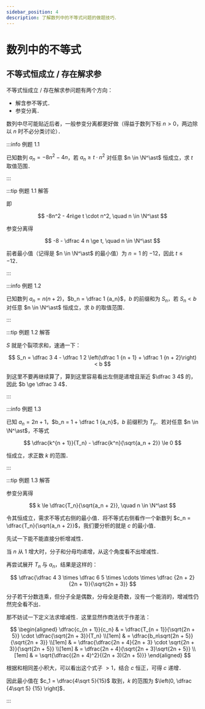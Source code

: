 ```yaml
---
sidebar_position: 4
description: 了解数列中的不等式问题的做题技巧．
---
```


# 数列中的不等式

## 不等式恒成立 / 存在解求参

不等式恒成立 / 存在解求参问题有两个方向：

- 解含参不等式．
- 参变分离．

数列中尽可能贴近后者，一般参变分离都更好做（得益于数列下标 $n > 0$，两边除以 $n$ 时不必分类讨论）．

:::info 例题 1.1

已知数列 $a_n = -8n^2 - 4n$，若 $a_n \ge t \cdot n^2$ 对任意 $n \in \N^\ast$ 恒成立，求 $t$ 取值范围．

:::

:::tip 例题 1.1 解答

即

$$
-8n^2 - 4n\ge t \cdot n^2, \quad n \in \N^\ast
$$

参变分离得

$$
-8 - \dfrac 4 n \ge t, \quad n \in \N^\ast
$$

前者最小值（记得是 $n \in \N^\ast$ 的最小值）为 $n = 1$ 的 $-12$，因此 $t \le -12$．

:::

:::info 例题 1.2

已知数列 $a_n = n(n + 2)$，$b_n = \dfrac 1 {a_n}$，$b$ 的前缀和为 $S_n$，若 $S_n < b$ 对任意 $n \in \N^\ast$ 恒成立，求 $b$ 的取值范围．

:::

:::tip 例题 1.2 解答

$S$ 就是个裂项求和，速通一下：

$$
S_n = \dfrac 3 4 - \dfrac 1 2 \left(\dfrac 1 {n + 1} + \dfrac 1 {n + 2}\right) < b
$$

到这里不要再继续算了，算到这里容易看出左侧是递增且渐近 $\dfrac 3 4$ 的，因此 $b \ge \dfrac 3 4$．

:::

:::info 例题 1.3

已知 $a_n = 2n + 1$，$b_n = 1 + \dfrac 1 {a_n}$，$b$ 前缀积为 $T_n$．若对任意 $n \in \N^\ast$，不等式

$$
\dfrac{k^{n + 1}}{T_n} - \dfrac{k^n}{\sqrt{a_n + 2}} \le 0
$$

恒成立，求正数 $k$ 的范围．

:::

:::tip 例题 1.3 解答

参变分离得

$$
k \le \dfrac{T_n}{\sqrt{a_n + 2}}, \quad n \in \N^\ast
$$

令其恒成立，需求不等式右侧的最小值．将不等式右侧看作一个新数列 $c_n = \dfrac{T_n}{\sqrt{a_n + 2}}$，我们要分析的就是 $c$ 的最小值．

先试一下能不能直接分析增减性．

当 $n$ 从 $1$ 增大时，分子和分母均递增，从这个角度看不出增减性．

再尝试展开 $T_n$ 与 $a_n$，结果是这样的：

$$
\dfrac{\dfrac 4 3 \times \dfrac 6 5 \times \cdots \times \dfrac {2n + 2}{2n + 1}}{\sqrt{2n + 3}}
$$

分子若干分数连乘，但分子全是偶数，分母全是奇数，没有一个能消的，增减性仍然完全看不出．

那不妨试一下定义法求增减性．这里显然作商法优于作差法：

$$
\begin{aligned}
\dfrac{c_{n + 1}}{c_n} & = \dfrac{T_{n + 1}}{\sqrt{2n + 5}} \cdot \dfrac{\sqrt{2n + 3}}{T_n} \\[1em]
& = \dfrac{b_n\sqrt{2n + 5}}{\sqrt{2n + 3}} \\[1em]
& = \dfrac{\dfrac{2n + 4}{2n + 3} \cdot \sqrt{2n + 3}}{\sqrt{2n + 5}} \\[1em]
& = \dfrac{2n + 4}{\sqrt{2n + 3}\sqrt{2n + 5}} \\[1em]
& = \sqrt{\dfrac{(2n + 4)^2}{(2n + 3)(2n + 5)}}
\end{aligned}
$$

根据和相同差小积大，可以看出这个式子 $> 1$，结合 $c$ 恒正，可得 $c$ 递增．

因此最小值在 $c_1 = \dfrac{4\sqrt 5}{15}$ 取到，$k$ 的范围为 $\left(0, \dfrac {4\sqrt 5} {15} \right]$．

:::

